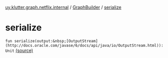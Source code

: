 [uy.klutter.graph.netflix.internal](../index.md) / [GraphBuilder](index.md) / [serialize](.)


# serialize
`fun serialize(output:&nbsp;[OutputStream](http://docs.oracle.com/javase/6/docs/api/java/io/OutputStream.html)): Unit` [(source)](https://github.com/kohesive/klutter/blob/master/netflix-graph-jdk6/src/main/kotlin/uy/klutter/graph/netflix/internal/Building.kt#L146)


